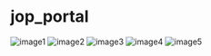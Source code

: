 # jop_portal


![image1](https://user-images.githubusercontent.com/86444228/182565293-91ad23cd-5730-4fba-9745-d627483ccc4c.jpeg) ![image2](https://user-images.githubusercontent.com/86444228/182565310-ed6b056f-82a2-4959-9afc-34b79f6961c2.jpeg) ![image3](https://user-images.githubusercontent.com/86444228/182565318-db39aaf9-c6c9-43de-9eb2-51405d92550d.jpeg) ![image4](https://user-images.githubusercontent.com/86444228/182565330-5f1a3741-044e-4687-a389-926a851b7987.jpeg) ![image5](https://user-images.githubusercontent.com/86444228/182565341-a57f70ac-b23f-4a2e-8748-82a8c43cad65.jpeg)




